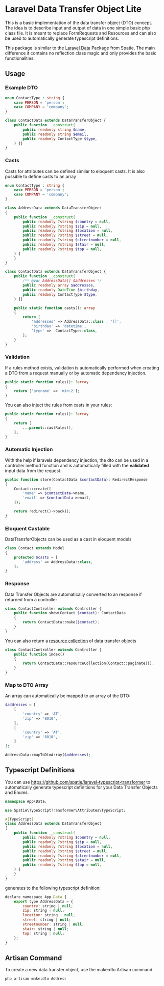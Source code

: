 # Laravel Data Transfer Object Lite

This is a basic implementation of the data transfer object (DTO) concept. The idea is to describe input and output of data in one simple basic php class file. It is meant to replace FormRequests and Resources and can also be used to automatically generate typescript definitions.

This package is similar to the [Laravel Data](https://spatie.be/docs/laravel-data) Package from Spatie. The main difference it contains no reflection class magic and only provides the basic functionalities.

## Usage


### Example DTO
```php
enum ContactType : string {
    case PERSON = 'person';
    case COMPANY = 'company';
}

class ContactData extends DataTransferObject {
    public function __construct(
        public readonly string $name,
        public readonly string $email,
        public readonly ContactType $type,
    ) {}
}
```

### Casts

Casts for attributes can be defined similar to eloquent casts. It is also possible to define casts to an array

```php
enum ContactType : string {
    case PERSON = 'person';
    case COMPANY = 'company';
}

class AddressData extends DataTransferObject
{
    public function __construct(
        public readonly ?string $country = null,
        public readonly ?string $zip = null,
        public readonly ?string $location = null,
        public readonly ?string $street = null,
        public readonly ?string $streetnumber = null,
        public readonly ?string $stair = null,
        public readonly ?string $top = null,
    ) {
    }
}

class ContactData extends DataTransferObject {
    public function __construct(
        /** @var AddressData[] $addresses */
        public readonly array $addresses,
        public readonly DateTime $birthday,
        public readonly ContactType $type,
    ) {}

    public static function casts(): array
    {
        return [
            'addresses' => AddressData::class . '[]',
            'birthday' => 'datetime',
            'type' =>  ContactType::class,
        ];
    }
}

```

### Validation

If a rules method exists, validation is automatically performed when creating a DTO from a request manually or by automatic dependency injection.


```php
public static function rules(): ?array
{
    return ['prename' => 'min:2'];
}
```

You can also inject the rules from casts in your rules:


```php
public static function rules(): ?array
{
    return [
        ...parent::castRules(),
    ];
}
```


### Automatic Injection

With the help if laravels dependency injection, the dto can be used in a controller method function and is automatically filled with the **validated** input data from the request.
```php
public function store(ContactData $contactData): RedirectResponse
{
    Contact::create([
        'name' => $contactData->name,
        'email' => $contactData->email,
    ]);

    return redirect()->back();
}
```

### Eloquent Castable

DataTransferObjects can be used as a cast in eloquent models

```php
class Contact extends Model
{
    protected $casts = [
        'address' => AddressData::class,
    ];
}
```

### Response

Data Transfer Objects are automatically converted to an response if returned from a controller

```php
class ContactController extends Controller {
    public function show(Contact $contact): ContactData
    {
        return ContactData::make($contact);
    }
}
```

You can also return a [resource collection](https://laravel.com/docs/11.x/eloquent-resources#resource-collections) of data transfer objects

```php
class ContactController extends Controller {
    public function index()
    {
        return ContactData::resourceCollection(Contact::paginate());
    }
}
```

### Map to DTO Array

An array can automatically be mapped to an array of the DTO:

```php
$addresses = [
    [
        'country' => 'AT',
        'zip' => '8010',
    ],
    [
        'country' => 'AT',
        'zip' => '8010',
    ]
];

AddressData::mapToDtoArray($addresses);
```


## Typescript Definitions

You can use https://github.com/spatie/laravel-typescript-transformer to automatically generate typescript definitions for your Data Transfer Objects and Enums.

```php
namespace App\Data;

use Spatie\TypeScriptTransformer\Attributes\TypeScript;

#[TypeScript]
class AddressData extends DataTransferObject
{
    public function __construct(
        public readonly ?string $country = null,
        public readonly ?string $zip = null,
        public readonly ?string $location = null,
        public readonly ?string $street = null,
        public readonly ?string $streetnumber = null,
        public readonly ?string $stair = null,
        public readonly ?string $top = null,
    ) {
    }
}
```

generates to the following typescript definition:

```js
declare namespace App.Data {
    export type AddressData = {
        country: string | null;
        zip: string | null;
        location: string | null;
        street: string | null;
        streetnumber: string | null;
        stair: string | null;
        top: string | null;
    };
}
```

## Artisan Command

To create a new data transfer object, use the make:dto Artisan command:

```
php artisan make:dto Address
```
